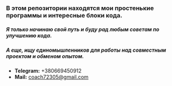 ### **В этом репозитории находятся мои простенькие программы и интересные блоки кода.**
##### Я только начинаю свой путь и буду рад любым советам по улучшению кода.  
##### А еще, ищу единомышленников для работы над совместным проектом и обменом опытом.


* **Telegram:** +380669450912
* **Mail:** coach72305@gmail.com
